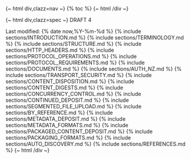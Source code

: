 {~ html div,clazz=nav ~}
{% toc %}
{~ html /div ~}

{~ html div,clazz=spec ~}
DRAFT 4

Last modified: {% date now,%Y-%m-%d %}
{% include sections/INTRODUCTION.md %}
{% include sections/TERMINOLOGY.md %}
{% include sections/STRUCTURE.md %}
{% include sections/HTTP_HEADERS.md %}
{% include sections/PROTOCOL_OPERATIONS.md %}
{% include sections/PROTOCOL_REQUIREMENTS.md %}
{% include sections/DOCUMENTS.md %}
{% include sections/AUTH_NZ.md %}
{% include sections/TRANSPORT_SECURITY.md %}
{% include sections/CONTENT_DISPOSITION.md %}
{% include sections/CONTENT_DIGESTS.md %}
{% include sections/CONCURRENCY_CONTROL.md %}
{% include sections/CONTINUED_DEPOSIT.md %}
{% include sections/SEGMENTED_FILE_UPLOAD.md %}
{% include sections/BY_REFERENCE.md %}
{% include sections/METADATA_DEPOSIT.md %}
{% include sections/METADATA_FORMATS.md %}
{% include sections/PACKAGED_CONTENT_DEPOSIT.md %}
{% include sections/PACKAGING_FORMATS.md %}
{% include sections/AUTO_DISCOVERY.md %}
{% include sections/REFERENCES.md %}
{~ html /div ~}